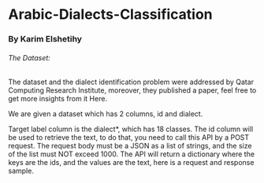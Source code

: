 # Arabic-Dialects-Classification
### By Karim Elshetihy


###### The Dataset:
The dataset and the dialect identification problem were addressed by Qatar Computing Research Institute, moreover, they published a paper, feel free to get more insights from it Here.

We are given a dataset which has 2 columns, id and dialect.

Target label column is the dialect*, which has 18 classes.
The id column will be used to retrieve the text, to do that, you need to call this API by a POST request.
The request body must be a JSON as a list of strings, and the size of the list must NOT exceed 1000.
The API will return a dictionary where the keys are the ids, and the values are the text, here is a request and response sample.
